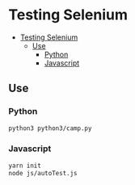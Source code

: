 # Testing Selenium

- [Testing Selenium](#testing-selenium)
  - [Use](#use)
    - [Python](#python)
    - [Javascript](#javascript)

## Use

### Python

```bash
python3 python3/camp.py

```

### Javascript

```bash
yarn init
node js/autoTest.js

```
